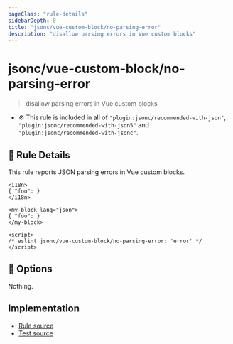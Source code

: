 ```yaml
---
pageClass: "rule-details"
sidebarDepth: 0
title: "jsonc/vue-custom-block/no-parsing-error"
description: "disallow parsing errors in Vue custom blocks"
---
```

# jsonc/vue-custom-block/no-parsing-error

> disallow parsing errors in Vue custom blocks

- :gear: This rule is included in all of `"plugin:jsonc/recommended-with-json"`, `"plugin:jsonc/recommended-with-json5"` and `"plugin:jsonc/recommended-with-jsonc"`.

## :book: Rule Details

This rule reports JSON parsing errors in Vue custom blocks.

<eslint-code-block parser="vue-eslint-parser" file-name="sample.vue" language="html">

```vue
<i18n>
{ "foo": }
</i18n>

<my-block lang="json">
{ "foo": }
</my-block>

<script>
/* eslint jsonc/vue-custom-block/no-parsing-error: 'error' */
</script>
```

</eslint-code-block>

## :wrench: Options

Nothing.

## Implementation

- [Rule source](https://github.com/ota-meshi/eslint-plugin-jsonc/blob/master/lib/rules/vue-custom-block/no-parsing-error.ts)
- [Test source](https://github.com/ota-meshi/eslint-plugin-jsonc/blob/master/tests/lib/rules/vue-custom-block/no-parsing-error.js)
